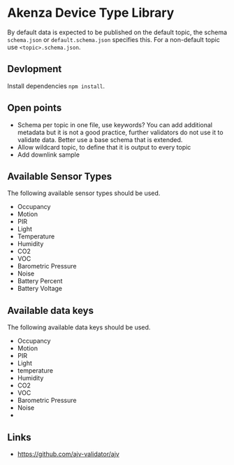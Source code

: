 # Akenza Device Type Library

By default data is expected to be published on the default topic, the schema `schema.json` or `default.schema.json` specifies this. For a non-default topic use `<topic>.schema.json`.

## Devlopment

Install dependencies `npm install`.

## Open points

- Schema per topic in one file, use keywords? You can add additional metadata but it is not a good practice, further validators do not use it to validate data. Better use a base schema that is extended.
- Allow wildcard topic, to define that it is output to every topic
- Add downlink sample

## Available Sensor Types

The following available sensor types should be used.

- Occupancy
- Motion
- PIR
- Light
- Temperature
- Humidity
- CO2
- VOC
- Barometric Pressure
- Noise
- Battery Percent
- Battery Voltage

## Available data keys

The following available data keys should be used.

- Occupancy
- Motion
- PIR
- Light
- temperature
- Humidity
- CO2
- VOC
- Barometric Pressure
- Noise
- 

## Links

- https://github.com/ajv-validator/ajv